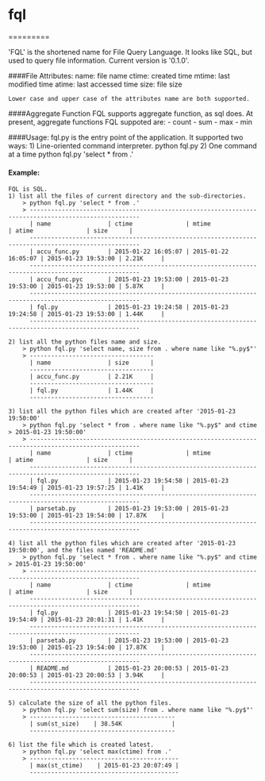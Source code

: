 # fql
=========

'FQL' is the shortened name for File Query Language. It looks like SQL, but used to query file information. Current version is '0.1.0'.

####File Attributes:
    name: file name
    ctime: created time
    mtime: last modified time
    atime: last accessed time
    size: file size

    Lower case and upper case of the attributes name are both supported.

####Aggregate Function
    FQL supports aggregate function, as sql does. At present, aggregate functions FQL suppoted are:
        - count
        - sum
        - max
        - min

####Usage:
    fql.py is the entry point of the application. It supported two ways:
        1) Line-oriented command interpreter.
            python fql.py
        2) One command at a time
            python fql.py 'select * from .'

#### Example:
    FQL is SQL.
    1) list all the files of current directory and the sub-directories.
        > python fql.py 'select * from .'
        > -----------------------------------------------------------------------------------------------------
          | name                | ctime               | mtime               | atime               | size      |
          -----------------------------------------------------------------------------------------------------
          | accu_func.py        | 2015-01-22 16:05:07 | 2015-01-22 16:05:07 | 2015-01-23 19:53:00 | 2.21K     |
          -----------------------------------------------------------------------------------------------------
          | accu_func.pyc       | 2015-01-23 19:53:00 | 2015-01-23 19:53:00 | 2015-01-23 19:53:00 | 5.87K     |
          -----------------------------------------------------------------------------------------------------
          | fql.py              | 2015-01-23 19:24:58 | 2015-01-23 19:24:58 | 2015-01-23 19:53:00 | 1.44K     |
          -----------------------------------------------------------------------------------------------------

    2) list all the python files name and size.
        > python fql.py 'select name, size from . where name like "%.py$"'
        > -----------------------------------
          | name                | size      |
          -----------------------------------
          | accu_func.py        | 2.21K     |
          -----------------------------------
          | fql.py              | 1.44K     |
          -----------------------------------

    3) list all the python files which are created after '2015-01-23 19:50:00'
        > python fql.py 'select * from . where name like "%.py$" and ctime > 2015-01-23 19:50:00'
        > -----------------------------------------------------------------------------------------------------
          | name                | ctime               | mtime               | atime               | size      |
          -----------------------------------------------------------------------------------------------------
          | fql.py              | 2015-01-23 19:54:50 | 2015-01-23 19:54:49 | 2015-01-23 19:57:25 | 1.41K     |
          -----------------------------------------------------------------------------------------------------
          | parsetab.py         | 2015-01-23 19:53:00 | 2015-01-23 19:53:00 | 2015-01-23 19:54:00 | 17.87K    |
          -----------------------------------------------------------------------------------------------------

    4) list all the python files which are created after '2015-01-23 19:50:00', and the files named 'README.md'
        > python fql.py 'select * from . where name like "%.py$" and ctime > 2015-01-23 19:50:00'
        > -----------------------------------------------------------------------------------------------------
          | name                | ctime               | mtime               | atime               | size      |
          -----------------------------------------------------------------------------------------------------
          | fql.py              | 2015-01-23 19:54:50 | 2015-01-23 19:54:49 | 2015-01-23 20:01:31 | 1.41K     |
          -----------------------------------------------------------------------------------------------------
          | parsetab.py         | 2015-01-23 19:53:00 | 2015-01-23 19:53:00 | 2015-01-23 19:54:00 | 17.87K    |
          -----------------------------------------------------------------------------------------------------
          | README.md           | 2015-01-23 20:00:53 | 2015-01-23 20:00:53 | 2015-01-23 20:00:53 | 3.94K     |
          -----------------------------------------------------------------------------------------------------

    5) calculate the size of all the python files.
        > python fql.py 'select sum(size) from . where name like "%.py$"'
        > -----------------------------------------
          | sum(st_size)    | 38.54K              |
          -----------------------------------------

    6) list the file which is created latest.
        > python fql.py 'select max(ctime) from .'
        > ------------------------------------------
          | max(st_ctime)    | 2015-01-23 20:07:49 |
          ------------------------------------------

